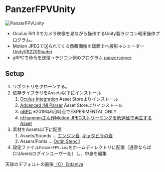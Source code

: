 # PanzerFPVUnity
![PanzerFPVUnity](https://user-images.githubusercontent.com/1827523/61180969-4a942100-a65a-11e9-9fb7-ec49b1311b26.PNG)

* Oculus Rift Sでカメラ映像を見ながら操作するUnity製ラジコン戦車操作プログラム。
* Motion JPEGで送られてくる魚眼画像を球面上へ投影→シェーダー [UnityVR220Shader](https://github.com/xeno14/UnityVR220Shader)
* gRPCで命令を送信→ラジコン側のプログラム [panzerserver](https://github.com/misakahi/panzerserver)

## Setup

1. リポジトリをクローンする。
2. 依存ライブラリをAssets以下にインストール
    1. [Oculus Integration](https://assetstore.unity.com/packages/tools/integration/oculus-integration-82022) Asset Storeよりインストール
    2. [Advanced INI Parser](https://assetstore.unity.com/packages/tools/advanced-ini-parser-23706) Asset Storeよりインストール
    3. [gRPC](https://github.com/grpc/grpc/tree/master/examples/csharp/HelloworldUnity) ※2019年6月時点でEXPERIMENTAL ONLY
    4. [id:hammmさん作Motion JPEGストリーミングを低遅延で再生するAsset](http://hammmm.hatenablog.com/entry/2016/12/15/204514)
3. 素材をAssets以下に配置
    1. Assets/Sounds ... [エンジン音](http://www.orangefreesounds.com/tank-sound-effect/), [キャタピラの音](https://commons.nicovideo.jp/material/nc140616)
    1. Assers/Fonts ... [Octin Stencil](https://www.dafont.com/octin-stencil-free.font)
4. 設定ファイル`PanzerFPV.ini`をホームディレクトリに配置（通常ならばC:\Users\ログインユーザー名）し、中身を編集


天球のデフォルトの画像[（C）Entaniya](http://products.entaniya.co.jp/)